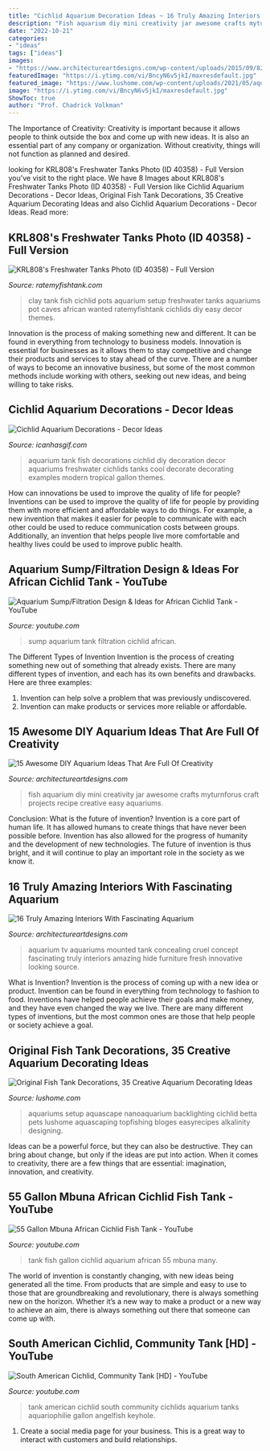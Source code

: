 ```yaml
---
title: "Cichlid Aquarium Decoration Ideas ~ 16 Truly Amazing Interiors With Fascinating Aquarium"
description: "Fish aquarium diy mini creativity jar awesome crafts myturnforus craft projects recipe creative easy aquariums"
date: "2022-10-21"
categories:
- "ideas"
tags: ["ideas"]
images:
- "https://www.architectureartdesigns.com/wp-content/uploads/2015/09/828-630x712.jpg"
featuredImage: "https://i.ytimg.com/vi/BncyN6v5jkI/maxresdefault.jpg"
featured_image: "https://www.lushome.com/wp-content/uploads/2021/05/aquarium-fish-tank-decorations-1.jpg"
image: "https://i.ytimg.com/vi/BncyN6v5jkI/maxresdefault.jpg"
ShowToc: true
author: "Prof. Chadrick Volkman"
---
```



The Importance of Creativity:
Creativity is important because it allows people to think outside the box and come up with new ideas. It is also an essential part of any company or organization. Without creativity, things will not function as planned and desired.

	

		
looking for KRL808&#039;s Freshwater Tanks Photo (ID 40358) - Full Version you've visit to the right place. We have 8 Images about KRL808&#039;s Freshwater Tanks Photo (ID 40358) - Full Version like Cichlid Aquarium Decorations - Decor Ideas, Original Fish Tank Decorations, 35 Creative Aquarium Decorating Ideas and also Cichlid Aquarium Decorations - Decor Ideas. Read more:
		
    
## KRL808&#039;s Freshwater Tanks Photo (ID 40358) - Full Version

<img loading=lazy src="http://images2.ratemyfishtank.com/photo/2/910x450h/40000/40358/My-first-cichlid-tank-I-wanted-to-do-a-easy-setup-banJvXr.jpg" onerror="this.onerror=null;this.src='https://tse4.mm.bing.net/th?id=OIP.HGvLssWl6WlHKb2KaKevmgHaFj&amp;pid=15.1';" alt="KRL808&#039;s Freshwater Tanks Photo (ID 40358) - Full Version">

_Source: ratemyfishtank.com_

>clay tank fish cichlid pots aquarium setup freshwater tanks aquariums pot caves african wanted ratemyfishtank cichlids diy easy decor themes. 

	

Innovation is the process of making something new and different. It can be found in everything from technology to business models. Innovation is essential for businesses as it allows them to stay competitive and change their products and services to stay ahead of the curve. There are a number of ways to become an innovative business, but some of the most common methods include working with others, seeking out new ideas, and being willing to take risks.

    
## Cichlid Aquarium Decorations - Decor Ideas

<img loading=lazy src="https://www.icanhasgif.com/wp-content/uploads/2016/03/Cichlid-Aquarium-Decorations-1024x683.jpg" onerror="this.onerror=null;this.src='https://tse3.mm.bing.net/th?id=OIP.j-T_rCxV_PrlBNmgqT7YeAHaE8&amp;pid=15.1';" alt="Cichlid Aquarium Decorations - Decor Ideas">

_Source: icanhasgif.com_

>aquarium tank fish decorations cichlid diy decoration decor aquariums freshwater cichlids tanks cool decorate decorating examples modern tropical gallon themes. 

	

How can innovations be used to improve the quality of life for people?
Inventions can be used to improve the quality of life for people by providing them with more efficient and affordable ways to do things. For example, a new invention that makes it easier for people to communicate with each other could be used to reduce communication costs between groups. Additionally, an invention that helps people live more comfortable and healthy lives could be used to improve public health.

    
## Aquarium Sump/Filtration Design &amp; Ideas For African Cichlid Tank - YouTube

<img loading=lazy src="https://i.ytimg.com/vi/BncyN6v5jkI/maxresdefault.jpg" onerror="this.onerror=null;this.src='https://tse4.mm.bing.net/th?id=OIP.qgN9DzFPrC5Bk9PQXRVOhgHaEK&amp;pid=15.1';" alt="Aquarium Sump/Filtration Design &amp; Ideas for African Cichlid Tank - YouTube">

_Source: youtube.com_

>sump aquarium tank filtration cichlid african. 

	

The Different Types of Invention
Invention is the process of creating something new out of something that already exists. There are many different types of invention, and each has its own benefits and drawbacks. Here are three examples: 
1. Invention can help solve a problem that was previously undiscovered. 
2. Invention can make products or services more reliable or affordable. 

    
## 15 Awesome DIY Aquarium Ideas That Are Full Of Creativity

<img loading=lazy src="https://www.architectureartdesigns.com/wp-content/uploads/2017/12/15-Awesome-DIY-Aquarium-Ideas-That-Are-Full-Of-Creativity-5.jpg" onerror="this.onerror=null;this.src='https://tse1.mm.bing.net/th?id=OIP.hb9o3QwSVQjH2kjfyrWA4wHaKf&amp;pid=15.1';" alt="15 Awesome DIY Aquarium Ideas That Are Full Of Creativity">

_Source: architectureartdesigns.com_

>fish aquarium diy mini creativity jar awesome crafts myturnforus craft projects recipe creative easy aquariums. 

	

Conclusion: What is the future of invention?
Invention is a core part of human life. It has allowed humans to create things that have never been possible before. Invention has also allowed for the progress of humanity and the development of new technologies. The future of invention is thus bright, and it will continue to play an important role in the society as we know it.

    
## 16 Truly Amazing Interiors With Fascinating Aquarium

<img loading=lazy src="https://www.architectureartdesigns.com/wp-content/uploads/2015/09/828-630x712.jpg" onerror="this.onerror=null;this.src='https://tse4.mm.bing.net/th?id=OIP.8UvJYSITMxOj0QX5W9yOPwHaIX&amp;pid=15.1';" alt="16 Truly Amazing Interiors With Fascinating Aquarium">

_Source: architectureartdesigns.com_

>aquarium tv aquariums mounted tank concealing cruel concept fascinating truly interiors amazing hide furniture fresh innovative looking source. 

	

What is Invention?
Invention is the process of coming up with a new idea or product. Invention can be found in everything from technology to fashion to food. Inventions have helped people achieve their goals and make money, and they have even changed the way we live. There are many different types of inventions, but the most common ones are those that help people or society achieve a goal.

    
## Original Fish Tank Decorations, 35 Creative Aquarium Decorating Ideas

<img loading=lazy src="https://www.lushome.com/wp-content/uploads/2021/05/aquarium-fish-tank-decorations-1.jpg" onerror="this.onerror=null;this.src='https://tse1.mm.bing.net/th?id=OIP.RVhLAV9OwiuvAv4wZNjKaAHaHa&amp;pid=15.1';" alt="Original Fish Tank Decorations, 35 Creative Aquarium Decorating Ideas">

_Source: lushome.com_

>aquariums setup aquascape nanoaquarium backlighting cichlid betta pets lushome aquascaping topfishing bloges easyrecipes alkalinity designing. 

	

Ideas can be a powerful force, but they can also be destructive. They can bring about change, but only if the ideas are put into action. When it comes to creativity, there are a few things that are essential: imagination, innovation, and creativity.

    
## 55 Gallon Mbuna African Cichlid Fish Tank - YouTube

<img loading=lazy src="https://i.ytimg.com/vi/DECOdtYKbGk/maxresdefault.jpg" onerror="this.onerror=null;this.src='https://tse3.mm.bing.net/th?id=OIP.dzN0BoZ93AJQmixBSPGP9wHaEK&amp;pid=15.1';" alt="55 Gallon Mbuna African Cichlid Fish Tank - YouTube">

_Source: youtube.com_

>tank fish gallon cichlid aquarium african 55 mbuna many. 

	

The world of invention is constantly changing, with new ideas being generated all the time. From products that are simple and easy to use to those that are groundbreaking and revolutionary, there is always something new on the horizon. Whether it’s a new way to make a product or a new way to achieve an aim, there is always something out there that someone can come up with.

    
## South American Cichlid, Community Tank [HD] - YouTube

<img loading=lazy src="http://i.ytimg.com/vi/om1VB9aaxZI/maxresdefault.jpg" onerror="this.onerror=null;this.src='https://tse1.mm.bing.net/th?id=OIP.eHr8TU5z3HpBJRpugkEdpQHaEK&amp;pid=15.1';" alt="South American Cichlid, Community Tank [HD] - YouTube">

_Source: youtube.com_

>tank american cichlid south community cichlids aquarium tanks aquariophilie gallon angelfish keyhole. 

	

1. Create a social media page for your business. This is a great way to interact with customers and build relationships.

